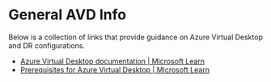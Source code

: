 # General AVD Info
Below is a collection of links that provide guidance on Azure Virtual Desktop and DR configurations.

- [Azure Virtual Desktop documentation | Microsoft Learn](https://learn.microsoft.com/en-us/azure/virtual-desktop/)
- [Prerequisites for Azure Virtual Desktop | Microsoft Learn](https://learn.microsoft.com/en-us/azure/virtual-desktop/prerequisites?tabs=portal)